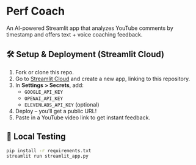 # Perf Coach

An AI-powered Streamlit app that analyzes YouTube comments by timestamp and offers text + voice coaching feedback.

## 🛠️ Setup & Deployment (Streamlit Cloud)

1. Fork or clone this repo.
2. Go to [Streamlit Cloud](https://streamlit.io/cloud) and create a new app, linking to this repository.
3. In **Settings > Secrets**, add:
   - `GOOGLE_API_KEY`
   - `OPENAI_API_KEY`
   - `ELEVENLABS_API_KEY` (optional)
4. Deploy – you’ll get a public URL!
5. Paste in a YouTube video link to get instant feedback.

## 🔧 Local Testing

```bash
pip install -r requirements.txt
streamlit run streamlit_app.py

